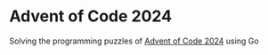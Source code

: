 # Advent of Code 2024

Solving the programming puzzles of [Advent of Code 2024](https://adventofcode.com/2024/about) using Go